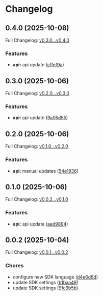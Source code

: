 # Changelog

## 0.4.0 (2025-10-08)

Full Changelog: [v0.3.0...v0.4.0](https://github.com/bountylaboratories/python-sdk/compare/v0.3.0...v0.4.0)

### Features

* **api:** api update ([cffef9a](https://github.com/bountylaboratories/python-sdk/commit/cffef9ac2ae64cd8b52f43cf5f1d90cb825d0cd9))

## 0.3.0 (2025-10-06)

Full Changelog: [v0.2.0...v0.3.0](https://github.com/bountylaboratories/python-sdk/compare/v0.2.0...v0.3.0)

### Features

* **api:** api update ([9a05d55](https://github.com/bountylaboratories/python-sdk/commit/9a05d557e23acc60050b1037a8d7f5039b04b81e))

## 0.2.0 (2025-10-06)

Full Changelog: [v0.1.0...v0.2.0](https://github.com/bountylaboratories/python-sdk/compare/v0.1.0...v0.2.0)

### Features

* **api:** manual updates ([54e1936](https://github.com/bountylaboratories/python-sdk/commit/54e1936ca1c135442b88e90134c35e8ccb4f061f))

## 0.1.0 (2025-10-06)

Full Changelog: [v0.0.2...v0.1.0](https://github.com/bountylaboratories/python-sdk/compare/v0.0.2...v0.1.0)

### Features

* **api:** api update ([aed9894](https://github.com/bountylaboratories/python-sdk/commit/aed9894ce044d7d362494ab5271a2361a1d5d3a9))

## 0.0.2 (2025-10-04)

Full Changelog: [v0.0.1...v0.0.2](https://github.com/bountylaboratories/python-sdk/compare/v0.0.1...v0.0.2)

### Chores

* configure new SDK language ([d4e6d6d](https://github.com/bountylaboratories/python-sdk/commit/d4e6d6d7a89f1706c81db5cf7013c01c14cd4e3e))
* update SDK settings ([b1baa49](https://github.com/bountylaboratories/python-sdk/commit/b1baa49ab531f863abd53d4ea0be0a9883f36894))
* update SDK settings ([9fc9b5b](https://github.com/bountylaboratories/python-sdk/commit/9fc9b5b30db13a0b3eedafd4e321f42c632758ec))
